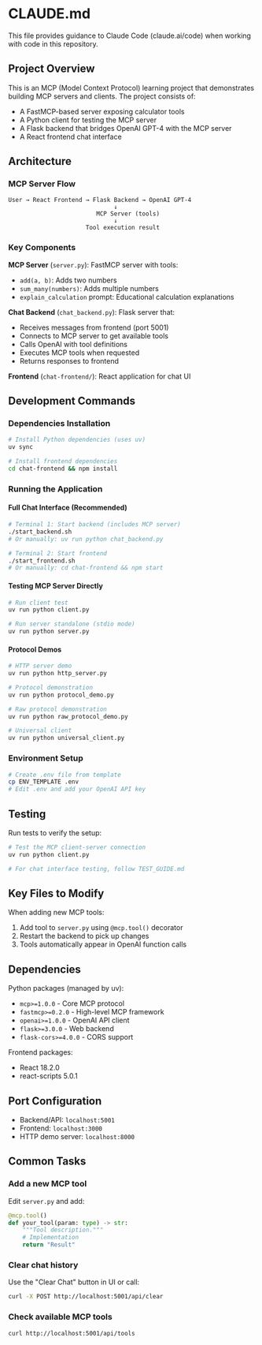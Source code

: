 # CLAUDE.md

This file provides guidance to Claude Code (claude.ai/code) when working with code in this repository.

## Project Overview

This is an MCP (Model Context Protocol) learning project that demonstrates building MCP servers and clients. The project consists of:
- A FastMCP-based server exposing calculator tools
- A Python client for testing the MCP server
- A Flask backend that bridges OpenAI GPT-4 with the MCP server
- A React frontend chat interface

## Architecture

### MCP Server Flow
```
User → React Frontend → Flask Backend → OpenAI GPT-4
                              ↓
                         MCP Server (tools)
                              ↓
                      Tool execution result
```

### Key Components

**MCP Server** (`server.py`): FastMCP server with tools:
- `add(a, b)`: Adds two numbers
- `sum_many(numbers)`: Adds multiple numbers
- `explain_calculation` prompt: Educational calculation explanations

**Chat Backend** (`chat_backend.py`): Flask server that:
- Receives messages from frontend (port 5001)
- Connects to MCP server to get available tools
- Calls OpenAI with tool definitions
- Executes MCP tools when requested
- Returns responses to frontend

**Frontend** (`chat-frontend/`): React application for chat UI

## Development Commands

### Dependencies Installation
```bash
# Install Python dependencies (uses uv)
uv sync

# Install frontend dependencies
cd chat-frontend && npm install
```

### Running the Application

#### Full Chat Interface (Recommended)
```bash
# Terminal 1: Start backend (includes MCP server)
./start_backend.sh
# Or manually: uv run python chat_backend.py

# Terminal 2: Start frontend  
./start_frontend.sh
# Or manually: cd chat-frontend && npm start
```

#### Testing MCP Server Directly
```bash
# Run client test
uv run python client.py

# Run server standalone (stdio mode)
uv run python server.py
```

#### Protocol Demos
```bash
# HTTP server demo
uv run python http_server.py

# Protocol demonstration
uv run python protocol_demo.py

# Raw protocol demonstration
uv run python raw_protocol_demo.py

# Universal client
uv run python universal_client.py
```

### Environment Setup
```bash
# Create .env file from template
cp ENV_TEMPLATE .env
# Edit .env and add your OpenAI API key
```

## Testing

Run tests to verify the setup:
```bash
# Test the MCP client-server connection
uv run python client.py

# For chat interface testing, follow TEST_GUIDE.md
```

## Key Files to Modify

When adding new MCP tools:
1. Add tool to `server.py` using `@mcp.tool()` decorator
2. Restart the backend to pick up changes
3. Tools automatically appear in OpenAI function calls

## Dependencies

Python packages (managed by uv):
- `mcp>=1.0.0` - Core MCP protocol
- `fastmcp>=0.2.0` - High-level MCP framework
- `openai>=1.0.0` - OpenAI API client
- `flask>=3.0.0` - Web backend
- `flask-cors>=4.0.0` - CORS support

Frontend packages:
- React 18.2.0
- react-scripts 5.0.1

## Port Configuration

- Backend/API: `localhost:5001`
- Frontend: `localhost:3000`
- HTTP demo server: `localhost:8000`

## Common Tasks

### Add a new MCP tool
Edit `server.py` and add:
```python
@mcp.tool()
def your_tool(param: type) -> str:
    """Tool description."""
    # Implementation
    return "Result"
```

### Clear chat history
Use the "Clear Chat" button in UI or call:
```bash
curl -X POST http://localhost:5001/api/clear
```

### Check available MCP tools
```bash
curl http://localhost:5001/api/tools
```